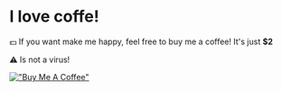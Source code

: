 # I love coffe!

💵 If you want make me happy, feel free to buy me a coffee! It's just **$2**

⚠️ Is not a virus! 


[!["Buy Me A Coffee"](https://www.buymeacoffee.com/assets/img/custom_images/orange_img.png)](https://www.buymeacoffee.com/100hnomeunome)
